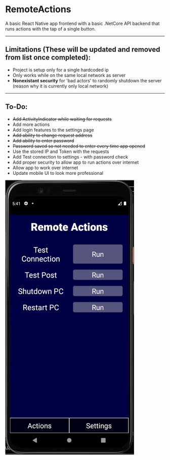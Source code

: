# RemoteActions

A basic React Native app frontend with a basic .NetCore API backend that runs actions with the tap of a single button.

---
## Limitations (These will be updated and removed from list once completed):
- Project is setup only for a single hardcoded ip
- Only works while on the same local network as server
- **Nonexistant security** for 'bad actors' to randomly shutdown the server (reason why it is currently only local network)

---
## To-Do:
- ~~Add ActivityIndicator while waiting for requests~~
- Add more actions
- Add login features to the settings page
- ~~Add ability to change request address~~
- ~~Add ability to enter password~~
- ~~Password saved so not needed to enter every time app opened~~
- Use the stored IP and Token with the requests
- Add Test connection to settings - with password check
- Add proper security to allow app to run actions over internet
- Allow app to work over internet
- Update mobile UI to look more professional

![UI view - 05/07/23](UISS.png)